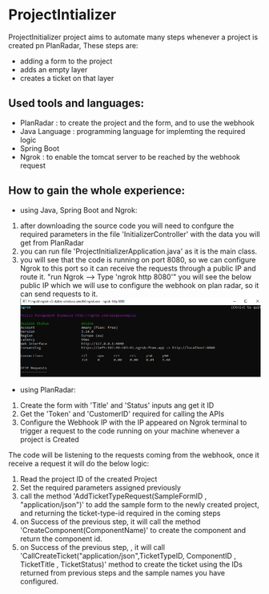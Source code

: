 # ProjectIntializer

ProjectInitializer project aims to automate many steps whenever a project is created pn PlanRadar,
These steps are:
- adding a form to the project 
- adds an empty layer
- creates a ticket on that layer


## Used tools and languages:
- PlanRadar : to create the project and the form, and to use the webhook
- Java Language : programming language for implemting the required logic
- Spring Boot 
- Ngrok : to enable the tomcat server to be reached by the webhook request


## How to gain the whole experience:
- using Java, Spring Boot and Ngrok:
1) after downloading the source code you will need to confgure the required parameters in the file 'InitializerController' with the data you will get from PlanRadar
2) you can run file 'ProjectInitializerApplication.java' as it is the main class.
3) you will see that the code is running on port 8080, so we can configure Ngrok to this port so it can receive the requests through a public IP and route it.
"run Ngrok --> Type 'ngrok http 8080'"
you will see the below public IP which we will use to configure the webhook on plan radar, so it can send requests to it.
![alt text](image.png)


- using PlanRadar:
1) Create the form with 'Title' and 'Status' inputs ang get it ID
2) Get the 'Token' and 'CustomerID' required for calling the APIs
3) Configure the Webhook IP with the IP appeared on Ngrok terminal to trigger a request to the code running on your machine whenever a project is Created

The code will be listening to the requests coming from the webhook, once it receive a request it will do the below logic:
1) Read the project ID of the created Project
2) Set the required parameters assigned previously
3) call the method 'AddTicketTypeRequest(SampleFormID , "application/json")'
to add the sample form to the newly created project, and returning the ticket-type-id required in the coming steps
4) on Success of the previous step, it will call the method 'CreateComponent(ComponentName)' to create the component and return the component id.
5) on Success of the previous step, , it will call 'CallCreateTicket("application/json",TicketTypeID, ComponentID , TicketTitle , TicketStatus)' method to create the ticket using the IDs returned from previous steps and the sample names you have configured.

